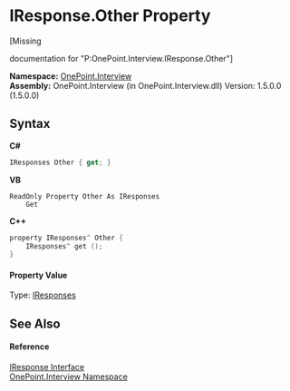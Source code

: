 # IResponse.Other Property 
 

\[Missing <summary> documentation for "P:OnePoint.Interview.IResponse.Other"\]

**Namespace:**&nbsp;<a href="N_OnePoint_Interview">OnePoint.Interview</a><br />**Assembly:**&nbsp;OnePoint.Interview (in OnePoint.Interview.dll) Version: 1.5.0.0 (1.5.0.0)

## Syntax

**C#**<br />
``` C#
IResponses Other { get; }
```

**VB**<br />
``` VB
ReadOnly Property Other As IResponses
	Get
```

**C++**<br />
``` C++
property IResponses^ Other {
	IResponses^ get ();
}
```


#### Property Value
Type: <a href="T_OnePoint_Interview_IResponses">IResponses</a>

## See Also


#### Reference
<a href="T_OnePoint_Interview_IResponse">IResponse Interface</a><br /><a href="N_OnePoint_Interview">OnePoint.Interview Namespace</a><br />